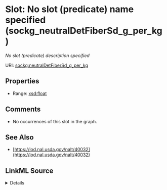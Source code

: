 

# Slot: No slot (predicate) name specified (sockg_neutralDetFiberSd_g_per_kg)


_No slot (predicate) description specified_







URI: [sockg:neutralDetFiberSd_g_per_kg](https://idir.uta.edu/sockg-ontology/docs/neutralDetFiberSd_g_per_kg)



<!-- no inheritance hierarchy -->








## Properties

* Range: [xsd:float](http://www.w3.org/2001/XMLSchema#float)





## Comments

* No occurrences of this slot in the graph.

## See Also

* [https://lod.nal.usda.gov/nalt/40032](https://lod.nal.usda.gov/nalt/40032)



## LinkML Source

<details>

```yaml
name: sockg_neutralDetFiberSd_g_per_kg
description: No slot (predicate) description specified
title: No slot (predicate) name specified
comments:
- No occurrences of this slot in the graph.
from_schema: soc-kg
see_also:
- https://lod.nal.usda.gov/nalt/40032
rank: 1000
domain: sockg_BioMassCarbohydrate
slot_uri: sockg:neutralDetFiberSd_g_per_kg
alias: sockg_neutralDetFiberSd_g_per_kg
range: float

```
</details>
